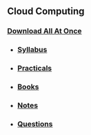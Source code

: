 ## Cloud Computing

### [Download All At Once](https://samriddhicollegeedunp-my.sharepoint.com/:f:/g/personal/wilsonshrestha_samriddhicollege_edu_np/EnuqVNWi2RNIhzGnUSheengBa0Ck7OvBtERDYculaX2-CQ?e=Nec49w)

- ### [Syllabus](https://samriddhicollegeedunp-my.sharepoint.com/:f:/g/personal/wilsonshrestha_samriddhicollege_edu_np/EiJrsU1u_U5PtOJXZJtKBJwByJls0t1_mGm-v-B33DORRg?e=jsg8tA)

- ### [Practicals](https://samriddhicollegeedunp-my.sharepoint.com/:f:/g/personal/wilsonshrestha_samriddhicollege_edu_np/EnnZFWNQ_uVNtuDKuIFbwBsBO2J6uGa6mLvZRZgRAqatkw?e=HPjfUb)

- ### [Books](https://samriddhicollegeedunp-my.sharepoint.com/:f:/g/personal/wilsonshrestha_samriddhicollege_edu_np/El8nOFcH4eRMh4Dg2paqvsABoN3yC2dd1WDoCOZpBW4-YQ?e=DyMTXY)
 
- ### [Notes](https://samriddhicollegeedunp-my.sharepoint.com/:f:/g/personal/wilsonshrestha_samriddhicollege_edu_np/Eg-PiZBKGfVKnwdetx-jYXcBFPEFB4wTOhKHzlaVbI9kGQ?e=QpiCoj)

- ### [Questions](https://samriddhicollegeedunp-my.sharepoint.com/:f:/g/personal/wilsonshrestha_samriddhicollege_edu_np/ErFO_ronYU1JkyUzP3GQLFABUe5qqDLUpPSPBCp_sJOmQw?e=oP5INH)
